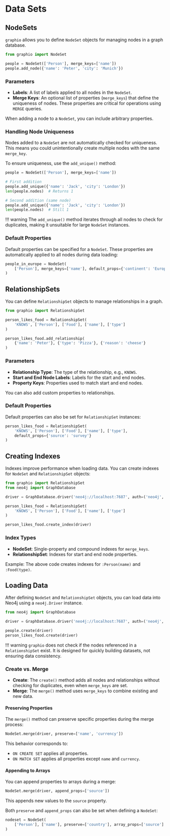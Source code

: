 # Data Sets

## NodeSets

`graphio` allows you to define `NodeSet` objects for managing nodes in a graph database.

```python
from graphio import NodeSet

people = NodeSet(['Person'], merge_keys=['name'])
people.add_node({'name': 'Peter', 'city': 'Munich'})
```

### Parameters

- **Labels**: A list of labels applied to all nodes in the `NodeSet`.
- **Merge Keys**: An optional list of properties (`merge_keys`) that define the uniqueness of nodes. These properties are critical for operations using `MERGE` queries.

When adding a node to a `NodeSet`, you can include arbitrary properties.

### Handling Node Uniqueness

Nodes added to a `NodeSet` are not automatically checked for uniqueness. This means you could unintentionally create multiple nodes with the same `merge_key`.

To ensure uniqueness, use the `add_unique()` method:

```python
people = NodeSet(['Person'], merge_keys=['name'])

# First addition
people.add_unique({'name': 'Jack', 'city': 'London'})
len(people.nodes)  # Returns 1

# Second addition (same node)
people.add_unique({'name': 'Jack', 'city': 'London'})
len(people.nodes)  # Still 1
```

!!! warning
    The `add_unique()` method iterates through all nodes to check for duplicates, making it unsuitable for large `NodeSet` instances.

### Default Properties

Default properties can be specified for a `NodeSet`. These properties are automatically applied to all nodes during data loading:

```python
people_in_europe = NodeSet(
    ['Person'], merge_keys=['name'], default_props={'continent': 'Europe'}
)
```

## RelationshipSets

You can define `RelationshipSet` objects to manage relationships in a graph.

```python
from graphio import RelationshipSet

person_likes_food = RelationshipSet(
    'KNOWS', ['Person'], ['Food'], ['name'], ['type']
)

person_likes_food.add_relationship(
    {'name': 'Peter'}, {'type': 'Pizza'}, {'reason': 'cheese'}
)
```

### Parameters

- **Relationship Type**: The type of the relationship, e.g., `KNOWS`.
- **Start and End Node Labels**: Labels for the start and end nodes.
- **Property Keys**: Properties used to match start and end nodes.

You can also add custom properties to relationships.

### Default Properties

Default properties can also be set for `RelationshipSet` instances:

```python
person_likes_food = RelationshipSet(
    'KNOWS', ['Person'], ['Food'], ['name'], ['type'],
    default_props={'source': 'survey'}
)
```

## Creating Indexes

Indexes improve performance when loading data. You can create indexes for `NodeSet` and `RelationshipSet` objects:

```python
from graphio import RelationshipSet
from neo4j import GraphDatabase

driver = GraphDatabase.driver('neo4j://localhost:7687', auth=('neo4j', 'password'))

person_likes_food = RelationshipSet(
    'KNOWS', ['Person'], ['Food'], ['name'], ['type']
)

person_likes_food.create_index(driver)
```

### Index Types

- **NodeSet**: Single-property and compound indexes for `merge_keys`.
- **RelationshipSet**: Indexes for start and end node properties.

Example: The above code creates indexes for `:Person(name)` and `:Food(type)`.

## Loading Data

After defining `NodeSet` and `RelationshipSet` objects, you can load data into Neo4j using a `neo4j.Driver` instance.

```python
from neo4j import GraphDatabase

driver = GraphDatabase.driver('neo4j://localhost:7687', auth=('neo4j', 'password'))

people.create(driver)
person_likes_food.create(driver)
```

!!! warning
    `graphio` does not check if the nodes referenced in a `RelationshipSet` exist. It is designed for quickly building datasets, not ensuring data consistency.

### Create vs. Merge

- **Create**: The `create()` method adds all nodes and relationships without checking for duplicates, even when `merge_keys` are set.
- **Merge**: The `merge()` method uses `merge_keys` to combine existing and new data.

#### Preserving Properties

The `merge()` method can preserve specific properties during the merge process:

```python
NodeSet.merge(driver, preserve=['name', 'currency'])
```

This behavior corresponds to:

- `ON CREATE SET` applies all properties.
- `ON MATCH SET` applies all properties except `name` and `currency`.

#### Appending to Arrays

You can append properties to arrays during a merge:

```python
NodeSet.merge(driver, append_props=['source'])
```

This appends new values to the `source` property.

Both `preserve` and `append_props` can also be set when defining a `NodeSet`:

```python
nodeset = NodeSet(
    ['Person'], ['name'], preserve=['country'], array_props=['source']
)
```
